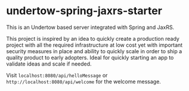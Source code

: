 # undertow-spring-jaxrs-starter

This is an Undertow based server integrated with Spring and JaxRS.

This project is inspired by an idea to quickly create a production ready project with all the required infrastructure at low cost yet with important security measures in place and ability to quickly scale in order to ship a quality product to early adopters. Ideal for quickly starting an app to validate ideas and scale if needed.

Visit `localhost:8080/api/helloMessage` or `http://localhost:8080/api/welcome` for the welcome message.
